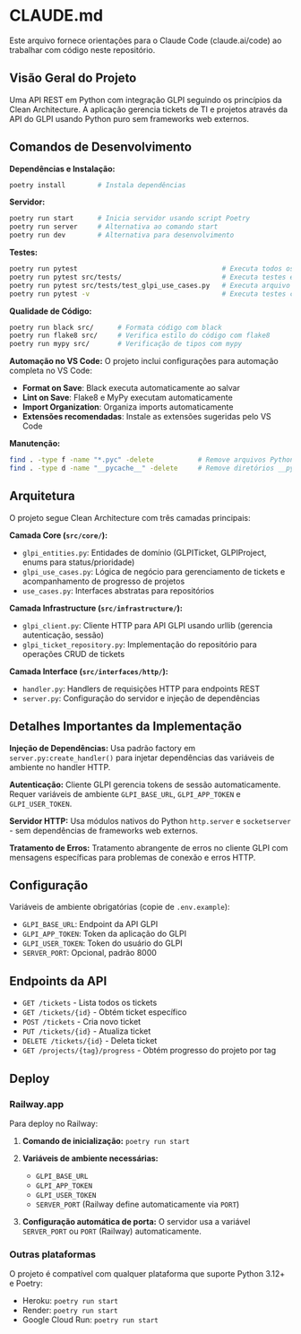# CLAUDE.md

Este arquivo fornece orientações para o Claude Code (claude.ai/code) ao trabalhar com código neste repositório.

## Visão Geral do Projeto

Uma API REST em Python com integração GLPI seguindo os princípios da Clean Architecture. A aplicação gerencia tickets de TI e projetos através da API do GLPI usando Python puro sem frameworks web externos.

## Comandos de Desenvolvimento

**Dependências e Instalação:**
```bash
poetry install        # Instala dependências
```

**Servidor:**
```bash
poetry run start      # Inicia servidor usando script Poetry
poetry run server     # Alternativa ao comando start
poetry run dev        # Alternativa para desenvolvimento
```

**Testes:**
```bash
poetry run pytest                                    # Executa todos os testes
poetry run pytest src/tests/                         # Executa testes específicos
poetry run pytest src/tests/test_glpi_use_cases.py   # Executa arquivo de teste específico
poetry run pytest -v                                 # Executa testes com output verboso
```

**Qualidade de Código:**
```bash
poetry run black src/      # Formata código com black
poetry run flake8 src/     # Verifica estilo do código com flake8
poetry run mypy src/       # Verificação de tipos com mypy
```

**Automação no VS Code:**
O projeto inclui configurações para automação completa no VS Code:
- **Format on Save**: Black executa automaticamente ao salvar
- **Lint on Save**: Flake8 e MyPy executam automaticamente
- **Import Organization**: Organiza imports automaticamente
- **Extensões recomendadas**: Instale as extensões sugeridas pelo VS Code

**Manutenção:**
```bash
find . -type f -name "*.pyc" -delete           # Remove arquivos Python compilados
find . -type d -name "__pycache__" -delete     # Remove diretórios __pycache__
```

## Arquitetura

O projeto segue Clean Architecture com três camadas principais:

**Camada Core (`src/core/`):**
- `glpi_entities.py`: Entidades de domínio (GLPITicket, GLPIProject, enums para status/prioridade)
- `glpi_use_cases.py`: Lógica de negócio para gerenciamento de tickets e acompanhamento de progresso de projetos
- `use_cases.py`: Interfaces abstratas para repositórios

**Camada Infrastructure (`src/infrastructure/`):**
- `glpi_client.py`: Cliente HTTP para API GLPI usando urllib (gerencia autenticação, sessão)
- `glpi_ticket_repository.py`: Implementação do repositório para operações CRUD de tickets

**Camada Interface (`src/interfaces/http/`):**
- `handler.py`: Handlers de requisições HTTP para endpoints REST
- `server.py`: Configuração do servidor e injeção de dependências

## Detalhes Importantes da Implementação

**Injeção de Dependências:** Usa padrão factory em `server.py:create_handler()` para injetar dependências das variáveis de ambiente no handler HTTP.

**Autenticação:** Cliente GLPI gerencia tokens de sessão automaticamente. Requer variáveis de ambiente `GLPI_BASE_URL`, `GLPI_APP_TOKEN` e `GLPI_USER_TOKEN`.

**Servidor HTTP:** Usa módulos nativos do Python `http.server` e `socketserver` - sem dependências de frameworks web externos.

**Tratamento de Erros:** Tratamento abrangente de erros no cliente GLPI com mensagens específicas para problemas de conexão e erros HTTP.

## Configuração

Variáveis de ambiente obrigatórias (copie de `.env.example`):
- `GLPI_BASE_URL`: Endpoint da API GLPI
- `GLPI_APP_TOKEN`: Token da aplicação do GLPI
- `GLPI_USER_TOKEN`: Token do usuário do GLPI  
- `SERVER_PORT`: Opcional, padrão 8000

## Endpoints da API

- `GET /tickets` - Lista todos os tickets
- `GET /tickets/{id}` - Obtém ticket específico
- `POST /tickets` - Cria novo ticket
- `PUT /tickets/{id}` - Atualiza ticket
- `DELETE /tickets/{id}` - Deleta ticket
- `GET /projects/{tag}/progress` - Obtém progresso do projeto por tag

## Deploy

### Railway.app

Para deploy no Railway:

1. **Comando de inicialização:** `poetry run start`
2. **Variáveis de ambiente necessárias:**
   - `GLPI_BASE_URL`
   - `GLPI_APP_TOKEN` 
   - `GLPI_USER_TOKEN`
   - `SERVER_PORT` (Railway define automaticamente via `PORT`)

3. **Configuração automática de porta:**
   O servidor usa a variável `SERVER_PORT` ou `PORT` (Railway) automaticamente.

### Outras plataformas

O projeto é compatível com qualquer plataforma que suporte Python 3.12+ e Poetry:
- Heroku: `poetry run start`
- Render: `poetry run start`
- Google Cloud Run: `poetry run start`